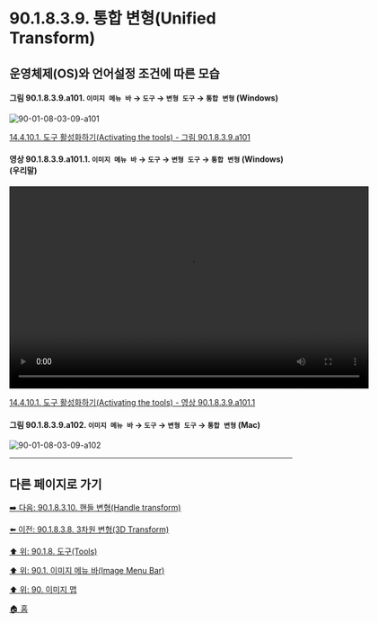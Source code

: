 # 90.1.8.3.9. 통합 변형(Unified Transform)
## 운영체제(OS)와 언어설정 조건에 따른 모습

<a id="90-01-08-03-09-a101"></a>

#### 그림 90.1.8.3.9.a101. `이미지 메뉴 바` → `도구` → `변형 도구` → `통합 변형` (Windows)
![90-01-08-03-09-a101](https://github.com/wonder13662/gimp/assets/15767104/176844f8-dd05-4b22-aa37-2688e227146a)

[14.4.10.1. 도구 활성화하기(Activating the tools) - 그림 90.1.8.3.9.a101](./14-04-10-01-activating_the_tool.md#90-01-08-03-09-a101)

<a id="90-01-08-03-09-a101-01"></a>

#### 영상 90.1.8.3.9.a101.1. `이미지 메뉴 바` → `도구` → `변형 도구` → `통합 변형` (Windows) (우리말)
<video controls="controls" width="640" height="360" src="https://github.com/wonder13662/gimp/assets/15767104/15a5175f-9fed-4869-a012-061c1f78f9f0"></video>

[14.4.10.1. 도구 활성화하기(Activating the tools) - 영상 90.1.8.3.9.a101.1](./14-04-10-01-activating_the_tool.md#90-01-08-03-09-a101-01)

<a id="90-01-08-03-09-a102"></a>

#### 그림 90.1.8.3.9.a102. `이미지 메뉴 바` → `도구` → `변형 도구` → `통합 변형` (Mac)
![90-01-08-03-09-a102](https://github.com/wonder13662/gimp/assets/15767104/38787f64-21c3-4052-9c1e-1b98effe0e14)

***

## 다른 페이지로 가기

[➡️ 다음: 90.1.8.3.10. 핸들 변형(Handle transform)](./90-01-08-03-10-handle_transform.md)

[⬅️ 이전: 90.1.8.3.8. 3차원 변형(3D Transform)](./90-01-08-03-08-3d_transform.md)

[⬆️ 위: 90.1.8. 도구(Tools)](./90-01-08-00-tools.md)

[⬆️ 위: 90.1. 이미지 메뉴 바(Image Menu Bar)](./90-01-00-image-menu-bar.md)

[⬆️ 위: 90. 이미지 맵](./90-00-image-map.md)

[🏠 홈](./00-home.md)

